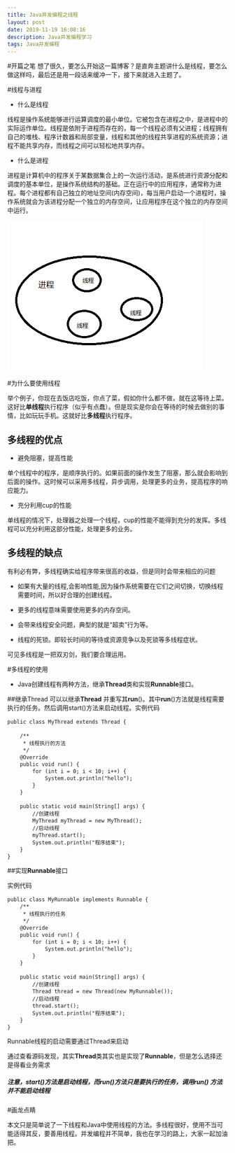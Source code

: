 ```yaml
---
title: Java并发编程之线程
layout: post
date: 2019-11-19 16:08:16 
description: Java并发编程学习
tags: Java并发编程
---
```



#开篇之笔
想了很久，要怎么开始这一篇博客？是直奔主题讲什么是线程，要怎么做这样吗，最后还是用一段话来缓冲一下，接下来就进入主题了。

#线程与进程
- 什么是线程

线程是操作系统能够进行运算调度的最小单位。它被包含在进程之中，是进程中的实际运作单位。线程是依附于进程而存在的，每一个线程必须有父进程；线程拥有自己的堆栈、程序计数器和局部变量，线程和其他的线程共享进程的系统资源；进程不能共享内存，而线程之间可以轻松地共享内存。

- 什么是进程

进程是计算机中的程序关于某数据集合上的一次运行活动，是系统进行资源分配和调度的基本单位，是操作系统结构的基础。正在运行中的应用程序，通常称为进程。每个进程都有自己独立的地址空间(内存空间)，每当用户启动一个进程时，操作系统就会为该进程分配一个独立的内存空间，让应用程序在这个独立的内存空间中运行。

<img src="\images\posts\线程与进程.png" alt="线程与进程" style="zoom: 100%;" />

#为什么要使用线程

举个例子，你现在去饭店吃饭，你点了菜，假如你什么都不做，就在这等待上菜。这好比**单线程**执行程序（似乎有点蠢）。但是现实是你会在等待的时候去做别的事情，比如玩玩手机。这就好比**多线程**执行程序。

## 多线程的优点


- 避免阻塞，提高性能

单个线程中的程序，是顺序执行的。如果前面的操作发生了阻塞，那么就会影响到后面的操作。这时候可以采用多线程，异步调用，处理更多的业务，提高程序的响应能力。


- 充分利用cup的性能

单线程的情况下，处理器之处理一个线程，cup的性能不能得到充分的发挥。多线程可以充分利用这部分性能，处理更多的业务。

## 多线程的缺点

有利必有弊，多线程确实给程序带来很高的收益，但是同时会带来相应的问题

- 如果有大量的线程,会影响性能,因为操作系统需要在它们之间切换，切换线程需要时间，所以好合理的创建线程。


- 更多的线程意味需要使用更多的内存空间。

- 会带来线程安全问题，典型的就是“超卖”行为等。

- 线程的死锁。即较长时间的等待或资源竞争以及死锁等多线程症状。

可见多线程是一把双刃剑，我们要合理运用。

#多线程的使用

- Java创建线程有两种方法，继承**Thread**类和实现**Runnable**接口。

##继承Thread
可以以继承**Thread** 并重写其**run**()。其中**run**()方法就是线程需要执行的任务。然后调用start()方法来启动线程。实例代码

    public class MyThread extends Thread {
    
        /**
         * 线程执行的方法
         */
        @Override
        public void run() {
            for (int i = 0; i < 10; i++) {
                System.out.println("hello");
            }
        }
    
        public static void main(String[] args) {
            //创建线程
            MyThread myThread = new MyThread();
            //启动线程
            myThread.start();
            System.out.println("程序结束");
        }
    }
    
##实现**Runnable**接口

实例代码

    public class MyRunnable implements Runnable {
	    /**
	     * 线程执行的任务
	     */
	    @Override
	    public void run() {
	        for (int i = 0; i < 10; i++) {
	            System.out.println("hello");
	        }
	    }
	
	    public static void main(String[] args) {
	        //创建线程
	        Thread thread = new Thread(new MyRunnable());
	        //启动线程
	        thread.start();
	        System.out.println("程序结束");
	    }
	}

Runnable线程的启动需要通过Thread来启动

通过查看源码发现，其实**Thread**类其实也是实现了**Runnable**，但是怎么选择还是得看业务需求

##### 注意，start()方法是启动线程，而run()方法只是要执行的任务，调用run() 方法并不能启动线程 #####

#画龙点睛

本文只是简单说了一下线程和Java中使用线程的方法。多线程很好，使用不当可能适得其反，要善用线程。并发编程并不简单，我也在学习的路上，大家一起加油把。














